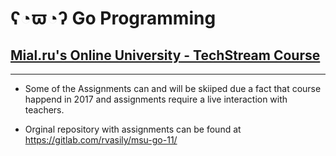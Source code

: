 # ʕ◔ϖ◔ʔ Go Programming

## [Mial.ru's Online University - TechStream Course](https://www.youtube.com/playlist?list=PLrCZzMib1e9q-X5V9pTM6J0AemRWseM7I)

---

 - Some of the Assignments can and will be skiiped due a fact that course happend in 2017 and assignments require a live interaction with teachers.

 - Orginal repository with assignments can be found at https://gitlab.com/rvasily/msu-go-11/
